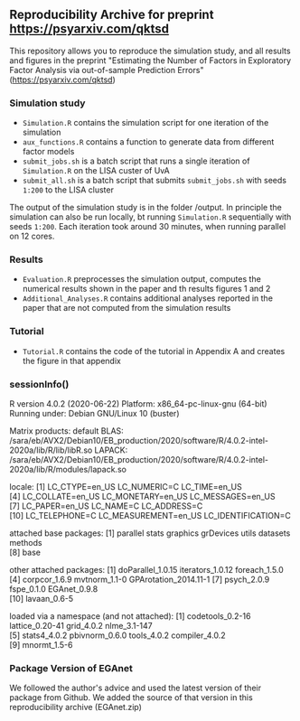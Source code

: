 ## Reproducibility Archive for preprint https://psyarxiv.com/qktsd

This repository allows you to reproduce the simulation study, and all results and figures in the preprint "Estimating the Number of Factors in Exploratory Factor Analysis via out-of-sample Prediction Errors" (https://psyarxiv.com/qktsd)

### Simulation study

- `Simulation.R` contains the simulation script for one iteration of the simulation
- `aux_functions.R` contains a function to generate data from different factor models
- `submit_jobs.sh` is a batch script that runs a single iteration of `Simulation.R` on the LISA custer of UvA
- `submit_all.sh` is a batch script that submits `submit_jobs.sh` with seeds `1:200` to the LISA cluster


The output of the simulation study is in the folder /output. In principle the simulation can also be run locally, bt running `Simulation.R` sequentially with seeds `1:200`. Each iteration took around 30 minutes, when running parallel on 12 cores. 


### Results
- `Evaluation.R` preprocesses the simulation output, computes the numerical results shown in the paper and th results figures 1 and 2
- `Additional_Analyses.R` contains additional analyses reported in the paper that are not computed from the simulation results


### Tutorial
- `Tutorial.R` contains the code of the tutorial in Appendix A and creates the figure in that appendix


### sessionInfo()

R version 4.0.2 (2020-06-22)
Platform: x86_64-pc-linux-gnu (64-bit)
Running under: Debian GNU/Linux 10 (buster)

Matrix products: default
BLAS:   /sara/eb/AVX2/Debian10/EB_production/2020/software/R/4.0.2-intel-2020a/lib/R/lib/libR.so
LAPACK: /sara/eb/AVX2/Debian10/EB_production/2020/software/R/4.0.2-intel-2020a/lib/R/modules/lapack.so

locale:
 [1] LC_CTYPE=en_US       LC_NUMERIC=C         LC_TIME=en_US       
 [4] LC_COLLATE=en_US     LC_MONETARY=en_US    LC_MESSAGES=en_US   
 [7] LC_PAPER=en_US       LC_NAME=C            LC_ADDRESS=C        
[10] LC_TELEPHONE=C       LC_MEASUREMENT=en_US LC_IDENTIFICATION=C 

attached base packages:
[1] parallel  stats     graphics  grDevices utils     datasets  methods  
[8] base     

other attached packages:
 [1] doParallel_1.0.15     iterators_1.0.12      foreach_1.5.0        
 [4] corpcor_1.6.9         mvtnorm_1.1-0         GPArotation_2014.11-1
 [7] psych_2.0.9           fspe_0.1.0            EGAnet_0.9.8         
[10] lavaan_0.6-5         

loaded via a namespace (and not attached):
[1] codetools_0.2-16 lattice_0.20-41  grid_4.0.2       nlme_3.1-147    
[5] stats4_4.0.2     pbivnorm_0.6.0   tools_4.0.2      compiler_4.0.2  
[9] mnormt_1.5-6    


### Package Version of EGAnet

We followed the author's advice and used the latest version of their package from Github. We added the source of that version in this reproducibility archive (EGAnet.zip)

